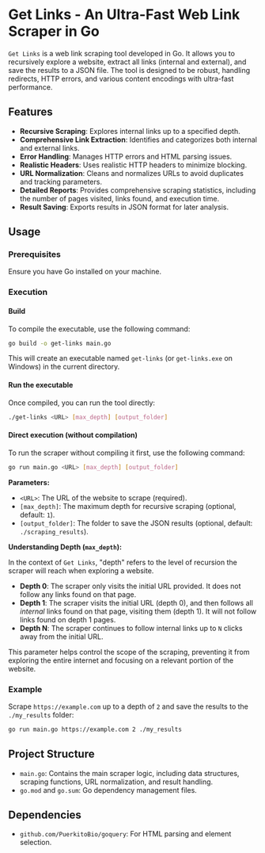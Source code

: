 # Get Links - An Ultra-Fast Web Link Scraper in Go

`Get Links` is a web link scraping tool developed in Go. It allows you to recursively explore a website, extract all links (internal and external), and save the results to a JSON file. The tool is designed to be robust, handling redirects, HTTP errors, and various content encodings with ultra-fast performance.

## Features

- **Recursive Scraping**: Explores internal links up to a specified depth.
- **Comprehensive Link Extraction**: Identifies and categorizes both internal and external links.
- **Error Handling**: Manages HTTP errors and HTML parsing issues.
- **Realistic Headers**: Uses realistic HTTP headers to minimize blocking.
- **URL Normalization**: Cleans and normalizes URLs to avoid duplicates and tracking parameters.
- **Detailed Reports**: Provides comprehensive scraping statistics, including the number of pages visited, links found, and execution time.
- **Result Saving**: Exports results in JSON format for later analysis.

## Usage

### Prerequisites

Ensure you have Go installed on your machine.

### Execution

#### Build

To compile the executable, use the following command:

```bash
go build -o get-links main.go
```

This will create an executable named `get-links` (or `get-links.exe` on Windows) in the current directory.

#### Run the executable

Once compiled, you can run the tool directly:

```bash
./get-links <URL> [max_depth] [output_folder]
```

#### Direct execution (without compilation)

To run the scraper without compiling it first, use the following command:

```bash
go run main.go <URL> [max_depth] [output_folder]
```

**Parameters:**

- `<URL>`: The URL of the website to scrape (required).
- `[max_depth]`: The maximum depth for recursive scraping (optional, default: `1`).
- `[output_folder]`: The folder to save the JSON results (optional, default: `./scraping_results`).

**Understanding Depth (`max_depth`):**

In the context of `Get Links`, "depth" refers to the level of recursion the scraper will reach when exploring a website.

- **Depth 0**: The scraper only visits the initial URL provided. It does not follow any links found on that page.
- **Depth 1**: The scraper visits the initial URL (depth 0), and then follows all *internal* links found on that page, visiting them (depth 1). It will not follow links found on depth 1 pages.
- **Depth N**: The scraper continues to follow internal links up to `N` clicks away from the initial URL.

This parameter helps control the scope of the scraping, preventing it from exploring the entire internet and focusing on a relevant portion of the website.

### Example

Scrape `https://example.com` up to a depth of `2` and save the results to the `./my_results` folder:

```bash
go run main.go https://example.com 2 ./my_results
```

## Project Structure

- `main.go`: Contains the main scraper logic, including data structures, scraping functions, URL normalization, and result handling.
- `go.mod` and `go.sum`: Go dependency management files.

## Dependencies

- `github.com/PuerkitoBio/goquery`: For HTML parsing and element selection.